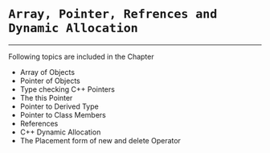 # __`Array, Pointer, Refrences and Dynamic Allocation`__
---
Following topics are included in the Chapter
* Array of Objects
* Pointer of Objects
* Type checking C++ Pointers
* The this Pointer
* Pointer to Derived Type
* Pointer to Class Members
* References
* C++ Dynamic Allocation
* The Placement form of new and delete Operator